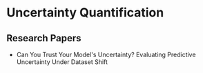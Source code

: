 # Uncertainty Quantification

## Research Papers

- Can You Trust Your Model's Uncertainty? Evaluating Predictive Uncertainty Under Dataset Shift

